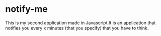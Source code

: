 # notify-me
This is my second application made in Javascript.It is an application that notifies you every x minutes (that you specify) that you have to think.
